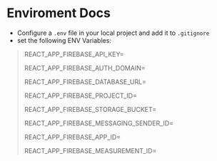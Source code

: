 # Enviroment Docs
- Configure a `.env` file in your local project and add it to `.gitignore`
- set the following ENV Variables:


>REACT_APP_FIREBASE_API_KEY=
>
>REACT_APP_FIREBASE_AUTH_DOMAIN=
>
>REACT_APP_FIREBASE_DATABASE_URL=
>
>REACT_APP_FIREBASE_PROJECT_ID=
>
>REACT_APP_FIREBASE_STORAGE_BUCKET=
>
>REACT_APP_FIREBASE_MESSAGING_SENDER_ID=
>
>REACT_APP_FIREBASE_APP_ID=
>
>REACT_APP_FIREBASE_MEASUREMENT_ID=
